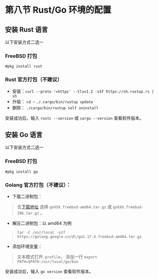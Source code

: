 # 第八节 Rust/Go 环境的配置

## 安装 Rust 语言

以下安装方式二选一

### FreeBSD 打包

`#pkg install rust`

### Rust 官方打包（不建议）

* 安装：`curl --proto '=https' --tlsv1.2 -sSf https://sh.rustup.rs | sh`
* 升级： `cd ~` `./.cargo/bin/rustup update`
* 删除： `./cargo/bin/rustup self uninstall`


安装成功后，输入 `rustc --version` 或 `cargo --version` 查看软件版本。


## 安装 Go 语言

以下安装方式二选一

### FreeBSD 打包

`#pkg install go`

### Golang 官方打包（不建议）：

* 下载二进制包：
> 去[下载地址](https://golang.google.cn/dl/) 选择 `goXXX.freebsd-amd64.tar.gz` 或 `goXXX.freebsd-386.tar.gz` 。

* 解压二进制包：以 amd64 为例 
>`tar -C /usr/local -xzf https://golang.google.cn/dl/go1.17.4.freebsd-amd64.tar.gz`

* 添加环境变量： 
> 文本模式打开`.profile`， 添加一行 `export PATH=$PATH:/usr/local/go/bin`

安装成功后，输入 `go version` 查看软件版本。
